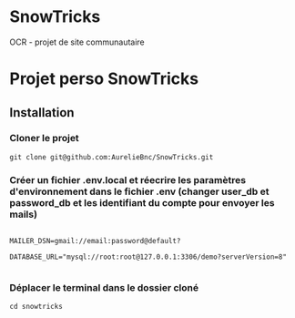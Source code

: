 # SnowTricks
OCR - projet de site communautaire

# Projet perso SnowTricks

## Installation

### Cloner le projet
```
git clone git@github.com:AurelieBnc/SnowTricks.git
```

### Créer un fichier .env.local et réecrire les paramètres d'environnement dans le fichier .env (changer user_db et password_db et les identifiant du compte pour envoyer les mails)

```

MAILER_DSN=gmail://email:password@default?

DATABASE_URL="mysql://root:root@127.0.0.1:3306/demo?serverVersion=8"


```

### Déplacer le terminal dans le dossier cloné
```
cd snowtricks
```

